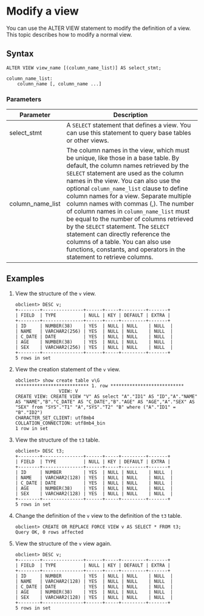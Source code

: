 # Modify a view

You can use the ALTER VIEW statement to modify the definition of a view. This topic describes how to modify a normal view.

## Syntax

```unknow
ALTER VIEW view_name [(column_name_list)] AS select_stmt;

column_name_list:
    column_name [, column_name ...]
```

### Parameters

| Parameter | Description |
|------------------|---------------------------------------------------------------------------------------------------------------------------------------------------------------------------------------------------------------------------------------------------|
| select_stmt | A `SELECT` statement that defines a view. You can use this statement to query base tables or other views.  |
| column_name_list | The column names in the view, which must be unique, like those in a base table. By default, the column names retrieved by the `SELECT` statement are used as the column names in the view.  You can also use the optional `column_name_list` clause to define column names for a view. Separate multiple column names with commas (,). The number of column names in `column_name_list` must be equal to the number of columns retrieved by the `SELECT` statement.  The `SELECT` statement can directly reference the columns of a table. You can also use functions, constants, and operators in the statement to retrieve columns.  |

## Examples

1. View the structure of the `v` view.

   ```unknow
   obclient> DESC v;
   +--------+---------------+------+-----+---------+-------+
   | FIELD  | TYPE          | NULL | KEY | DEFAULT | EXTRA |
   +--------+---------------+------+-----+---------+-------+
   | ID     | NUMBER(38)    | YES  | NULL | NULL    | NULL  |
   | NAME   | VARCHAR2(256) | YES  | NULL | NULL    | NULL  |
   | C_DATE | DATE          | YES  | NULL | NULL    | NULL  |
   | AGE    | NUMBER(38)    | YES  | NULL | NULL    | NULL  |
   | SEX    | VARCHAR2(256) | YES  | NULL | NULL    | NULL  |
   +--------+---------------+------+-----+---------+-------+
   5 rows in set
   ```

2. View the creation statement of the `v` view.

   ```unknow
   obclient> show create table v\G
   *************************** 1. row ***************************
                   VIEW: V
   CREATE VIEW: CREATE VIEW "V" AS select "A"."ID1" AS "ID","A"."NAME" AS "NAME","B"."C_DATE" AS "C_DATE","B"."AGE" AS "AGE","A"."SEX" AS "SEX" from "SYS"."T1" "A","SYS"."T2" "B" where ("A"."ID1" = "B"."ID2")
   CHARACTER_SET_CLIENT: utf8mb4
   COLLATION_CONNECTION: utf8mb4_bin
   1 row in set
   ```

3. View the structure of the `t3` table.

   ```unknow
   obclient> DESC t3;
   +--------+---------------+------+-----+---------+-------+
   | FIELD  | TYPE          | NULL | KEY | DEFAULT | EXTRA |
   +--------+---------------+------+-----+---------+-------+
   | ID     | NUMBER        | YES  | NULL | NULL    | NULL  |
   | NAME   | VARCHAR2(128) | YES  | NULL | NULL    | NULL  |
   | C_DATE | DATE          | YES  | NULL | NULL    | NULL  |
   | AGE    | NUMBER(38)    | YES  | NULL | NULL    | NULL  |
   | SEX    | VARCHAR2(128) | YES  | NULL | NULL    | NULL  |
   +--------+---------------+------+-----+---------+-------+
   5 rows in set
   ```

4. Change the definition of the `v` view to the definition of the `t3` table.

   ```unknow
   obclient> CREATE OR REPLACE FORCE VIEW v AS SELECT * FROM t3;
   Query OK, 0 rows affected
   ```

5. View the structure of the `v` view again.

   ```unknow
   obclient> DESC v;
   +--------+---------------+------+-----+---------+-------+
   | FIELD  | TYPE          | NULL | KEY | DEFAULT | EXTRA |
   +--------+---------------+------+-----+---------+-------+
   | ID     | NUMBER        | YES  | NULL | NULL    | NULL  |
   | NAME   | VARCHAR2(128) | YES  | NULL | NULL    | NULL  |
   | C_DATE | DATE          | YES  | NULL | NULL    | NULL  |
   | AGE    | NUMBER(38)    | YES  | NULL | NULL    | NULL  |
   | SEX    | VARCHAR2(128) | YES  | NULL | NULL    | NULL  |
   +--------+---------------+------+-----+---------+-------+
   5 rows in set
   ```
